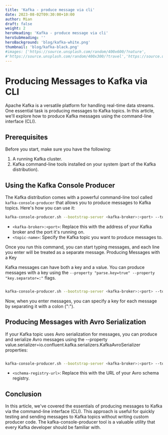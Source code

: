 ```yaml
---
title: 'Kafka - produce message via cli'
date: 2023-08-02T09:30:00+10:00
author: Mian
draft: false
weight: 2
heroHeading: 'Kafka - produce message via cli'
heroSubHeading: ''
heroBackground: 'blog/kafka-white.png'
thumbnail: 'blog/kafka-black.png'
#images: ['https://source.unsplash.com/random/400x600/?nature',
#'https://source.unsplash.com/random/400x300/?travel','https://source.unsplash.com/random/400x300/?architecture','https://source.unsplash.com/random/400x600/?buildings',#'https://source.unsplash.com/random/400x300/?city','https://source.unsplash.com/random/400x600/?business']
---
```


# Producing Messages to Kafka via CLI

Apache Kafka is a versatile platform for handling real-time data streams. One essential task is producing messages to Kafka topics. In this article, we'll explore how to produce Kafka messages using the command-line interface (CLI).

## Prerequisites

Before you start, make sure you have the following:

1. A running Kafka cluster.
2. Kafka command-line tools installed on your system (part of the Kafka distribution).

## Using the Kafka Console Producer

The Kafka distribution comes with a powerful command-line tool called `kafka-console-producer` that allows you to produce messages to Kafka topics. Here's how you can use it:

```bash
kafka-console-producer.sh --bootstrap-server <kafka-broker>:<port> --topic <topic-name>

```

* `<kafka-broker>:<port>`: Replace this with the address of your Kafka broker and the port it's running on.
* `<topic-name>`: Specify the Kafka topic you want to produce messages to.

Once you run this command, you can start typing messages, and each line you enter will be treated as a separate message.
Producing Messages with a Key

Kafka messages can have both a key and a value. You can produce messages with a key using the
`--property "parse.key=true" --property "key.separator=:"` flags.

```sh

kafka-console-producer.sh --bootstrap-server <kafka-broker>:<port> --topic <topic-name> --property "parse.key=true" --property "key.separator=:"

```

Now, when you enter messages, you can specify a key for each message by separating it with a colon (":").

## Producing Messages with Avro Serialization

If your Kafka topic uses Avro serialization for messages, you can produce and serialize Avro messages using the --property value.serializer=io.confluent.kafka.serializers.KafkaAvroSerializer properties:

```bash

kafka-console-producer.sh --bootstrap-server <kafka-broker>:<port> --topic <topic-name> --property value.serializer=io.confluent.kafka.serializers.KafkaAvroSerializer --property schema.registry.url=<schema-registry-url>

```
* `<schema-registry-url>`: Replace this with the URL of your Avro schema registry.

## Conclusion

In this article, we've covered the essentials of producing messages to Kafka via the command-line interface (CLI). This approach is useful for quickly testing and sending messages to Kafka topics without writing custom producer code. The kafka-console-producer tool is a valuable utility that every Kafka developer should be familiar with.
